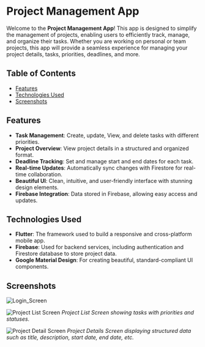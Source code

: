 # Project Management App

Welcome to the **Project Management App**! This app is designed to simplify the management of projects, enabling users to efficiently track, manage, and organize their tasks. Whether you are working on personal or team projects, this app will provide a seamless experience for managing your project details, tasks, priorities, deadlines, and more.

## Table of Contents
- [Features](#features)
- [Technologies Used](#technologies-used)
- [Screenshots](#screenshots)

## Features
- **Task Management**: Create, update, View, and delete tasks with different priorities.
- **Project Overview**: View project details in a structured and organized format.
- **Deadline Tracking**: Set and manage start and end dates for each task.
- **Real-time Updates**: Automatically sync changes with Firestore for real-time collaboration.
- **Beautiful UI**: Clean, intuitive, and user-friendly interface with stunning design elements.
- **Firebase Integration**: Data stored in Firebase, allowing easy access and updates.

## Technologies Used
- **Flutter**: The framework used to build a responsive and cross-platform mobile app.
- **Firebase**: Used for backend services, including authentication and Firestore database to store project data.
- **Google Material Design**: For creating beautiful, standard-compliant UI components.

## Screenshots

![Login_Screen](https://github.com/ArsalanTheCoder/Task_10_ProjectManagementApp_-ICZ-/blob/main/sign%20IN.jpg?raw=true)


![Project List Screen](https://github.com/ArsalanTheCoder/Task_10_ProjectManagementApp_-ICZ-/blob/main/Project%20List.jpg?raw=true)
*Project List Screen showing tasks with priorities and statuses.*

![Project Detail Screen](https://github.com/ArsalanTheCoder/Task_10_ProjectManagementApp_-ICZ-/blob/main/Project%20Detail%20List.jpg?raw=true)
*Project Details Screen displaying structured data such as title, description, start date, end date, etc.*

